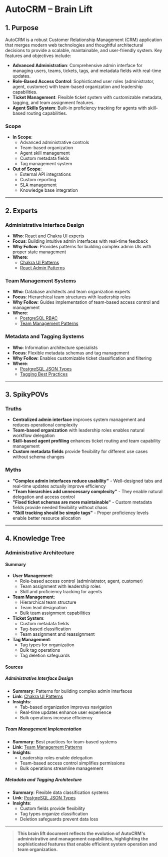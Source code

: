 # AutoCRM – Brain Lift

## 1. Purpose
AutoCRM is a robust Customer Relationship Management (CRM) application that merges modern web technologies and thoughtful architectural decisions to provide a scalable, maintainable, and user-friendly system. Key features and objectives include:

- **Advanced Administration**: Comprehensive admin interface for managing users, teams, tickets, tags, and metadata fields with real-time updates.
- **Role-Based Access Control**: Sophisticated user roles (administrator, agent, customer) with team-based organization and leadership capabilities.
- **Ticket Management**: Flexible ticket system with customizable metadata, tagging, and team assignment features.
- **Agent Skills System**: Built-in proficiency tracking for agents with skill-based routing capabilities.

### Scope
- **In Scope**: 
  - Advanced administrative controls
  - Team-based organization
  - Agent skill management
  - Custom metadata fields
  - Tag management system
- **Out of Scope**: 
  - External API integrations
  - Custom reporting
  - SLA management
  - Knowledge base integration

---

## 2. Experts

### Administrative Interface Design
- **Who**: React and Chakra UI experts
- **Focus**: Building intuitive admin interfaces with real-time feedback
- **Why Follow**: Provides patterns for building complex admin UIs with proper state management
- **Where**:
  - [Chakra UI Patterns](https://chakra-ui.com/docs/components)
  - [React Admin Patterns](https://react.dev/learn/scaling-up-with-reducer-and-context)

### Team Management Systems
- **Who**: Database architects and team organization experts
- **Focus**: Hierarchical team structures with leadership roles
- **Why Follow**: Guides implementation of team-based access control and management
- **Where**:
  - [PostgreSQL RBAC](https://www.postgresql.org/docs/current/ddl-rowsecurity.html)
  - [Team Management Patterns](https://martinfowler.com/articles/patterns-of-distributed-systems/)

### Metadata and Tagging Systems
- **Who**: Information architecture specialists
- **Focus**: Flexible metadata schemas and tag management
- **Why Follow**: Enables customizable ticket classification and filtering
- **Where**:
  - [PostgreSQL JSON Types](https://www.postgresql.org/docs/current/datatype-json.html)
  - [Tagging Best Practices](https://www.postgresql.org/docs/current/arrays.html)

---

## 3. SpikyPOVs

### Truths
- **Centralized admin interface** improves system management and reduces operational complexity
- **Team-based organization** with leadership roles enables natural workflow delegation
- **Skill-based agent profiling** enhances ticket routing and team capability management
- **Custom metadata fields** provide flexibility for different use cases without schema changes

### Myths
- **"Complex admin interfaces reduce usability"** - Well-designed tabs and real-time updates actually improve efficiency
- **"Team hierarchies add unnecessary complexity"** - They enable natural delegation and access control
- **"Fixed ticket schemas are more maintainable"** - Custom metadata fields provide needed flexibility without chaos
- **"Skill tracking should be simple tags"** - Proper proficiency levels enable better resource allocation

---

## 4. Knowledge Tree

### Administrative Architecture
#### Summary
- **User Management**: 
  - Role-based access control (administrator, agent, customer)
  - Team assignment with leadership roles
  - Skill and proficiency tracking for agents
- **Team Management**:
  - Hierarchical team structure
  - Team lead designation
  - Bulk team assignment capabilities
- **Ticket System**:
  - Custom metadata fields
  - Tag-based classification
  - Team assignment and reassignment
- **Tag Management**:
  - Tag types for organization
  - Bulk tag operations
  - Tag deletion safeguards

#### Sources

##### Administrative Interface Design
- **Summary**: Patterns for building complex admin interfaces
- **Link**: [Chakra UI Patterns](https://chakra-ui.com/docs/components)
- **Insights**:
  - Tab-based organization improves navigation
  - Real-time updates enhance user experience
  - Bulk operations increase efficiency

##### Team Management Implementation
- **Summary**: Best practices for team-based systems
- **Link**: [Team Management Patterns](https://martinfowler.com/articles/patterns-of-distributed-systems/)
- **Insights**:
  - Leadership roles enable delegation
  - Team-based access control simplifies permissions
  - Bulk operations streamline management

##### Metadata and Tagging Architecture
- **Summary**: Flexible data classification systems
- **Link**: [PostgreSQL JSON Types](https://www.postgresql.org/docs/current/datatype-json.html)
- **Insights**:
  - Custom fields provide flexibility
  - Tag types organize classification
  - Deletion safeguards prevent data loss

---

> **This brain lift document reflects the evolution of AutoCRM's administrative and management capabilities, highlighting the sophisticated features that enable efficient system operation and team organization.**